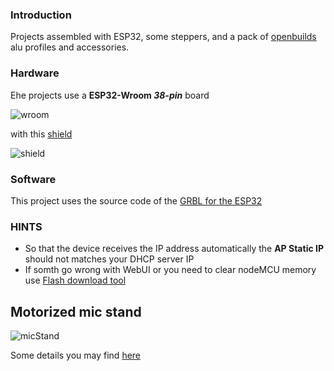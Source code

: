 ### Introduction
Projects assembled with ESP32, some steppers, and a pack of [openbuilds](https://openbuilds.com/) alu profiles and accessories.

### Hardware
Еhe projects use a **ESP32-Wroom *38-pin*** board 

![wroom](https://github.com/workstarovoitov/stepperControlNodeMCU/blob/main/.github/images/wroom.jpeg)

with this [shield](https://oshwlab.com/starovoitov/nodemcuStepperShield)

![shield](https://github.com/workstarovoitov/stepperControlNodeMCU/blob/main/.github/images/shield.jpg)

### Software
This project uses the source code of the [GRBL for the ESP32](https://github.com/bdring/Grbl_Esp32)

### HINTS
* So that the device receives the IP address automatically the **AP Static IP** should not matches your DHCP server IP
* If somth go wrong with WebUI or you need to clear nodeMCU memory use [Flash download tool](https://www.espressif.com/en/support/download/other-tools)


## Motorized mic stand
![micStand](https://github.com/workstarovoitov/stepperControlNodeMCU/blob/main/.github/images/micStand.jpg)

Some details you may find [here](https://openbuilds.com/builds/motorized-mic-stand.9755)
